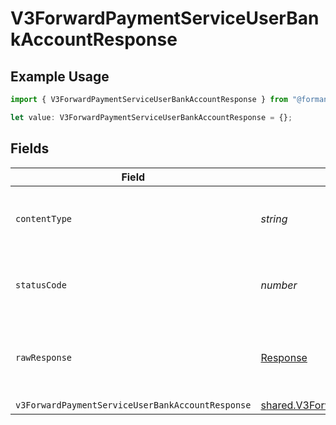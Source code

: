 # V3ForwardPaymentServiceUserBankAccountResponse

## Example Usage

```typescript
import { V3ForwardPaymentServiceUserBankAccountResponse } from "@formance/formance-sdk/sdk/models/operations";

let value: V3ForwardPaymentServiceUserBankAccountResponse = {};
```

## Fields

| Field                                                                                                                                 | Type                                                                                                                                  | Required                                                                                                                              | Description                                                                                                                           |
| ------------------------------------------------------------------------------------------------------------------------------------- | ------------------------------------------------------------------------------------------------------------------------------------- | ------------------------------------------------------------------------------------------------------------------------------------- | ------------------------------------------------------------------------------------------------------------------------------------- |
| `contentType`                                                                                                                         | *string*                                                                                                                              | :heavy_check_mark:                                                                                                                    | HTTP response content type for this operation                                                                                         |
| `statusCode`                                                                                                                          | *number*                                                                                                                              | :heavy_check_mark:                                                                                                                    | HTTP response status code for this operation                                                                                          |
| `rawResponse`                                                                                                                         | [Response](https://developer.mozilla.org/en-US/docs/Web/API/Response)                                                                 | :heavy_check_mark:                                                                                                                    | Raw HTTP response; suitable for custom response parsing                                                                               |
| `v3ForwardPaymentServiceUserBankAccountResponse`                                                                                      | [shared.V3ForwardPaymentServiceUserBankAccountResponse](../../../sdk/models/shared/v3forwardpaymentserviceuserbankaccountresponse.md) | :heavy_minus_sign:                                                                                                                    | Accepted                                                                                                                              |